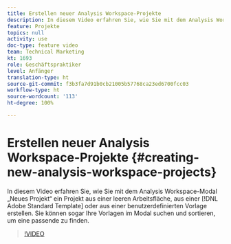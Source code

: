 ```yaml
---
title: Erstellen neuer Analysis Workspace-Projekte
description: In diesem Video erfahren Sie, wie Sie mit dem Analysis Workspace-Modal „Neues Projekt“ ein Projekt aus einer leeren Arbeitsfläche, einer Adobe-Standardvorlage oder einer benutzerdefinierten Vorlage erstellen. Sie können sogar Ihre Vorlagen im Modal suchen und sortieren, um eine passende zu finden.
feature: Projekte
topics: null
activity: use
doc-type: feature video
team: Technical Marketing
kt: 1693
role: Geschäftspraktiker
level: Anfänger
translation-type: ht
source-git-commit: f3b3fa7d91b0cb21005b57768ca23ed6700fcc03
workflow-type: ht
source-wordcount: '113'
ht-degree: 100%

---
```



# Erstellen neuer Analysis Workspace-Projekte {#creating-new-analysis-workspace-projects}

In diesem Video erfahren Sie, wie Sie mit dem Analysis Workspace-Modal „Neues Projekt“ ein Projekt aus einer leeren Arbeitsfläche, aus einer [!DNL Adobe Standard Template] oder aus einer benutzerdefinierten Vorlage erstellen. Sie können sogar Ihre Vorlagen im Modal suchen und sortieren, um eine passende zu finden.

>[!VIDEO](https://video.tv.adobe.com/v/23233/?quality=12)

